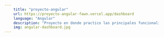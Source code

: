 ```yaml
---
    title: "proyecto-angular" 
    url: https://proyecto-angular-fawn.vercel.app/dashboard
    language: "Angular"
    description: "Proyecto en donde practico las principales funcionalidades de Angujar"
    img: angular-dashboard.jpg
---
```




